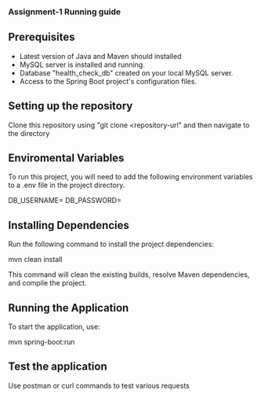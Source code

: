### Assignment-1 Running guide

## Prerequisites
- Latest version of Java and Maven should installed
- MySQL server is installed and running.
- Database "health_check_db" created on your local MySQL server.
- Access to the Spring Boot project's configuration files.

## Setting up the repository
Clone this repository using "git clone <repository-url" and then navigate to the directory

## Enviromental Variables
To run this project, you will need to add the following environment variables to a .env file in the project directory.

DB_USERNAME=<your-database-username>
DB_PASSWORD=<your-database-password>

## Installing Dependencies
Run the following command to install the project dependencies:

mvn clean install

This command will clean the existing builds, resolve Maven dependencies, and compile the project.

## Running the Application
To start the application, use:

mvn spring-boot:run

## Test the application
Use postman or curl commands to test various requests